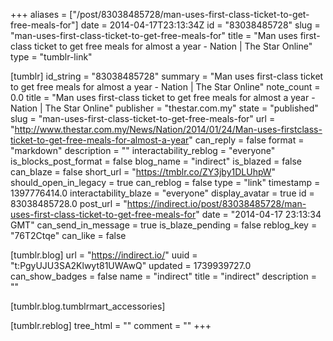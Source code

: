 +++
aliases = ["/post/83038485728/man-uses-first-class-ticket-to-get-free-meals-for"]
date = 2014-04-17T23:13:34Z
id = "83038485728"
slug = "man-uses-first-class-ticket-to-get-free-meals-for"
title = "Man uses first-class ticket to get free meals for almost a year - Nation | The Star Online"
type = "tumblr-link"

[tumblr]
id_string = "83038485728"
summary = "Man uses first-class ticket to get free meals for almost a year - Nation | The Star Online"
note_count = 0.0
title = "Man uses first-class ticket to get free meals for almost a year - Nation | The Star Online"
publisher = "thestar.com.my"
state = "published"
slug = "man-uses-first-class-ticket-to-get-free-meals-for"
url = "http://www.thestar.com.my/News/Nation/2014/01/24/Man-uses-firstclass-ticket-to-get-free-meals-for-almost-a-year"
can_reply = false
format = "markdown"
description = ""
interactability_reblog = "everyone"
is_blocks_post_format = false
blog_name = "indirect"
is_blazed = false
can_blaze = false
short_url = "https://tmblr.co/ZY3jby1DLUhpW"
should_open_in_legacy = true
can_reblog = false
type = "link"
timestamp = 1397776414.0
interactability_blaze = "everyone"
display_avatar = true
id = 83038485728.0
post_url = "https://indirect.io/post/83038485728/man-uses-first-class-ticket-to-get-free-meals-for"
date = "2014-04-17 23:13:34 GMT"
can_send_in_message = true
is_blaze_pending = false
reblog_key = "76T2Ctqe"
can_like = false

[tumblr.blog]
url = "https://indirect.io/"
uuid = "t:PgyUJU3SA2Klwyt81UWAwQ"
updated = 1739939727.0
can_show_badges = false
name = "indirect"
title = "indirect"
description = ""

[tumblr.blog.tumblrmart_accessories]

[tumblr.reblog]
tree_html = ""
comment = ""
+++
